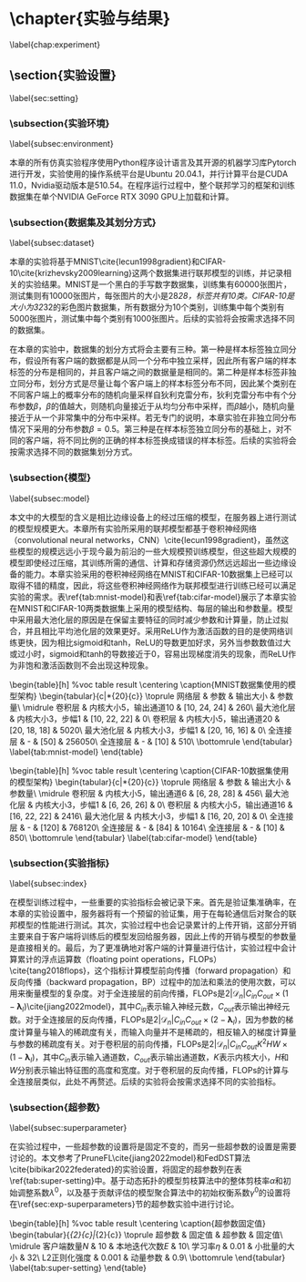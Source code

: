 # \chapter{实验与结果}

\label{chap:experiment}

## \section{实验设置}

\label{sec:setting}

### \subsection{实验环境}

\label{subsec:environment}

本章的所有仿真实验程序使用Python程序设计语言及其开源的机器学习库Pytorch进行开发，实验使用的操作系统平台是Ubuntu 20.04.1，并行计算平台是CUDA 11.0，Nvidia驱动版本是510.54。在程序运行过程中，整个联邦学习的框架和训练数据集在单个NVIDIA GeForce RTX 3090 GPU上加载和计算。



### \subsection{数据集及其划分方式}

\label{subsec:dataset}

本章的实验将基于MNIST\cite{lecun1998gradient}和CIFAR-10\cite{krizhevsky2009learning}这两个数据集进行联邦模型的训练，并记录相关的实验结果。MNIST是一个黑白的手写数字数据集，训练集有60000张图片，测试集则有10000张图片，每张图片的大小是28*28，标签共有10类。CIFAR-10是大小为32*32的彩色图片数据集，所有数据分为10个类别，训练集中每个类别有5000张图片，测试集中每个类别有1000张图片。后续的实验将会按需求选择不同的数据集。

在本章的实验中，数据集的划分方式将会主要有三种。第一种是样本标签独立同分布，假设所有客户端的数据都是从同一个分布中独立采样，因此所有客户端的样本标签的分布是相同的，并且客户端之间的数据量是相同的。第二种是样本标签非独立同分布，划分方式是尽量让每个客户端上的样本标签分布不同，因此某个类别在不同客户端上的概率分布的随机向量采样自狄利克雷分布，狄利克雷分布中有个分布参数$\beta$，$\beta$的值越大，则随机向量接近于从均匀分布中采样，而$\beta$越小，随机向量接近于从一个非常集中的分布中采样。若无专门的说明，本章实验在非独立同分布情况下采用的分布参数$\beta=0.5$。第三种是在样本标签独立同分布的基础上，对不同的客户端，将不同比例的正确的样本标签换成错误的样本标签。后续的实验将会按需求选择不同的数据集划分方式。



### \subsection{模型}

\label{subsec:model}

本文中的大模型的含义是相比边缘设备上的经过压缩的模型，在服务器上进行测试的模型规模更大。本章所有实验所采用的联邦模型都基于卷积神经网络（convolutional neural networks，CNN）\cite{lecun1998gradient}，虽然这些模型的规模远远小于现今最为前沿的一些大规模预训练模型，但这些超大规模的模型即使经过压缩，其训练所需的通信、计算和存储资源仍然远远超出一些边缘设备的能力。本章实验采用的卷积神经网络在MNIST和CIFAR-10数据集上已经可以取得不错的精度，因此，将这些卷积神经网络作为联邦模型进行训练已经可以满足实验的需求。表\ref{tab:mnist-model}和表\ref{tab:cifar-model}展示了本章实验在MNIST和CIFAR-10两类数据集上采用的模型结构、每层的输出和参数量。模型中采用最大池化层的原因是在保留主要特征的同时减少参数和计算量，防止过拟合，并且相比平均池化层的效果更好。采用ReLU作为激活函数的目的是使网络训练更快，因为相比sigmoid和tanh，ReLU的导数更加好求，另外当参数数值过大或过小时，sigmoid和tanh的导数接近于0，容易出现梯度消失的现象，而ReLU作为非饱和激活函数则不会出现这种现象。

\begin{table}[h] %voc table result
	\centering
	\caption{MNIST数据集使用的模型架构}
	\begin{tabular}{c|*{20}{c}}
		\toprule
        网络层 & 参数 & 输出大小 & 参数量\\
        \midrule
        卷积层 & 内核大小5，输出通道10 & [10, 24, 24] & 260\\
        最大池化层 & 内核大小3，步幅1 & [10, 22, 22] & 0\\
        卷积层 & 内核大小5，输出通道20 & [20, 18, 18] & 5020\\
        最大池化层 & 内核大小3，步幅1 & [20, 16, 16] & 0\\
        全连接层 & - & [50] & 256050\\
        全连接层 & - & [10] & 510\\
        \bottomrule
    \end{tabular}
\label{tab:mnist-model}
\end{table}

\begin{table}[h] %voc table result
	\centering
	\caption{CIFAR-10数据集使用的模型架构}
	\begin{tabular}{c|*{20}{c}}
		\toprule
        网络层 & 参数 & 输出大小 & 参数量\\
        \midrule
        卷积层 & 内核大小5，输出通道6 & [6, 28, 28] & 456\\
        最大池化层 & 内核大小3，步幅1 & [6, 26, 26] & 0\\
        卷积层 & 内核大小5，输出通道16 & [16, 22, 22] & 2416\\
        最大池化层 & 内核大小3，步幅1 & [16, 20, 20] & 0\\
        全连接层 & - & [120] & 768120\\
        全连接层 & - & [84] & 10164\\
        全连接层 & - & [10] & 850\\
        \bottomrule
    \end{tabular}
\label{tab:cifar-model}
\end{table}



### \subsection{实验指标}

\label{subsec:index}

在模型训练过程中，一些重要的实验指标会被记录下来。首先是验证集准确率，在本章的实验设置中，服务器将有一个预留的验证集，用于在每轮通信后对聚合的联邦模型的性能进行测试。其次，实验过程中也会记录累计的上传开销，这部分开销主要来自于客户端将训练后的模型发回给服务器，因此上传的开销与模型的参数量是直接相关的。最后，为了更准确地对客户端的计算量进行估计，实验过程中会计算累计的浮点运算数（floating point operations，FLOPs）\cite{tang2018flops}，这个指标计算模型前向传播（forward propagation）和反向传播（backward propagation，BP）过程中的加法和乘法的使用次数，可以用来衡量模型的复杂度。对于全连接层的前向传播，FLOPs是$2\left|\mathcal{D}_{n}\right|C_{in}C_{out}\times (1-\boldsymbol{\lambda}_l)$\cite{jiang2022model}，其中$C_{in}$表示输入神经元数，$C_{out}$表示输出神经元数。对于全连接层的反向传播，FLOPs是$2\left|\mathcal{D}_{n}\right|C_{in}C_{out}\times (2-\boldsymbol{\lambda}_l)$，因为参数的梯度计算量与输入的稀疏度有关，而输入向量并不是稀疏的，相反输入的梯度计算量与参数的稀疏度有关。对于卷积层的前向传播，FLOPs是$2\left|\mathcal{D}_{n}\right|C_{in}C_{out}K^2HW\times(1-\boldsymbol{\lambda}_l)$，其中$C_{in}$表示输入通道数，$C_{out}$表示输出通道数，$K$表示内核大小，$H$和$W$分别表示输出特征图的高度和宽度。对于卷积层的反向传播，FLOPs的计算与全连接层类似，此处不再赘述。后续的实验将会按需求选择不同的实验指标。



### \subsection{超参数}

\label{subsec:superparameter}

在实验过程中，一些超参数的设置将是固定不变的，而另一些超参数的设置是需要讨论的。本文参考了PruneFL\cite{jiang2022model}和FedDST算法\cite{bibikar2022federated}的实验设置，将固定的超参数列在表\ref{tab:super-setting}中。基于动态拓扑的模型剪枝算法中的整体剪枝率$\alpha$和初始调整系数$\lambda^0$，以及基于贡献评估的模型聚合算法中的初始权衡系数$\gamma^0$的设置将在\ref{sec:exp-superparameters}节的超参数实验中进行讨论。

\begin{table}[h] %voc table result
	\centering
	\caption{超参数固定值}
	\begin{tabular}{*{2}{c}|*{2}{c}}
		\toprule
        超参数 & 固定值 & 超参数 & 固定值\\
        \midrule
        客户端数量$N$ & 10 & 本地迭代次数$E$ & 10\\
        学习率$\eta$ & 0.01 & 小批量的大小 & 32\\
        L2正则化强度 & 0.001 & 动量参数 & 0.9\\
        \bottomrule
    \end{tabular}
\label{tab:super-setting}
\end{table}
